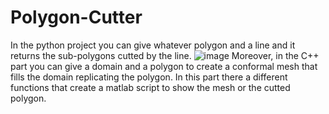 # Polygon-Cutter
In the python project you can give whatever polygon and a line and it returns the sub-polygons cutted by the line.
![image](https://github.com/Ruglio/Polygon-Cutter/tree/main/Images/polygon.png)
Moreover, in the C++ part you can give a domain and a polygon to create a conformal mesh that fills the domain replicating the polygon.
In this part there a different functions that create a matlab script to show the mesh or the cutted polygon.
